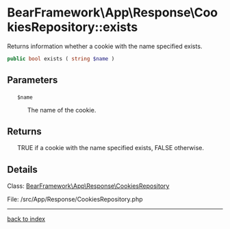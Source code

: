# BearFramework\App\Response\CookiesRepository::exists

Returns information whether a cookie with the name specified exists.

```php
public bool exists ( string $name )
```

## Parameters

&nbsp;&nbsp;&nbsp;&nbsp;&nbsp;&nbsp;`$name`

&nbsp;&nbsp;&nbsp;&nbsp;&nbsp;&nbsp;&nbsp;&nbsp;&nbsp;&nbsp;&nbsp;&nbsp;The name of the cookie.

## Returns

&nbsp;&nbsp;&nbsp;&nbsp;&nbsp;&nbsp;TRUE if a cookie with the name specified exists, FALSE otherwise.

## Details

Class: [BearFramework\App\Response\CookiesRepository](bearframework.app.response.cookiesrepository.class.md)

File: /src/App/Response/CookiesRepository.php

---

[back to index](index.md)

